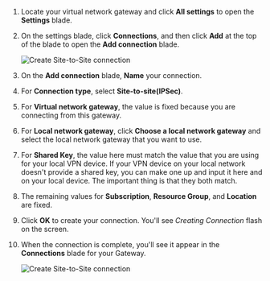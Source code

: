 1. Locate your virtual network gateway and click **All settings** to open the **Settings** blade.
2. On the settings blade, click **Connections**, and then click **Add** at the top of the blade to open the **Add connection** blade.

	![Create Site-to-Site connection](./media/vpn-gateway-add-site-to-site-connection-rm-portal/addconnect250.png)

3. On the **Add connection** blade, **Name** your connection. 
4. For **Connection type**, select **Site-to-site(IPSec)**.
5. For **Virtual network gateway**, the value is fixed because you are connecting from this gateway.
6. For **Local network gateway**, click **Choose a local network gateway** and select the local network gateway that you want to use. 
7. For **Shared Key**, the value here must match the value that you are using for your local VPN device. If your VPN device on your local network doesn't provide a shared key, you can make one up and input it here and on your local device. The important thing is that they both match.
8. The remaining values for **Subscription**, **Resource Group**, and **Location** are fixed.
9. Click **OK** to create your connection. You'll see *Creating Connection* flash on the screen.
10. When the connection is complete, you'll see it appear in the **Connections** blade for your Gateway.

	![Create Site-to-Site connection](./media/vpn-gateway-add-site-to-site-connection-rm-portal-include/connectionstatus450.png)

